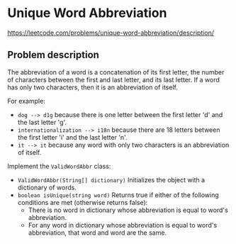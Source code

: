 # Unique Word Abbreviation

https://leetcode.com/problems/unique-word-abbreviation/description/

## Problem description

The abbreviation of a word is a concatenation of its first letter, the number of characters between the first
and last letter, and its last letter. If a word has only two characters, then it is an abbreviation of itself.

For example:

- `dog --> d1g` because there is one letter between the first letter 'd' and the last letter 'g'.
- `internationalization --> i18n` because there are 18 letters between the first letter 'i' and the last letter 'n'.
- `it --> it` because any word with only two characters is an abbreviation of itself.

Implement the `ValidWordAbbr` class:

- `ValidWordAbbr(String[] dictionary)` Initializes the object with a dictionary of words.
- `boolean isUnique(string word)` Returns true if either of the following conditions are met (otherwise returns false):
    - There is no word in dictionary whose abbreviation is equal to word's abbreviation.
    - For any word in dictionary whose abbreviation is equal to word's abbreviation, that word and word are the same.
